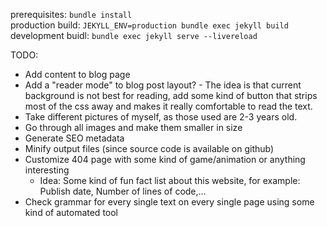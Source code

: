 prerequisites: `bundle install` <br/>
production build: `JEKYLL_ENV=production bundle exec jekyll build` <br/>
development buidl: `bundle exec jekyll serve --livereload` <br/>

TODO:

- Add content to blog page
- Add a "reader mode" to blog post layout? - The idea is that current background is not best for reading, add some kind of button that strips most of the css away and makes it really comfortable to read the text.
- Take different pictures of myself, as those used are 2-3 years old.
- Go through all images and make them smaller in size
- Generate SEO metadata
- Minify output files (since source code is available on github)
- Customize 404 page with some kind of game/animation or anything interesting
  - Idea: Some kind of fun fact list about this website, for example: Publish date, Number of lines of code,...
- Check grammar for every single text on every single page using some kind of automated tool
